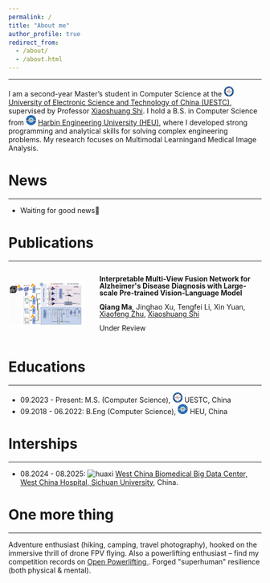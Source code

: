 ```yaml
---
permalink: /
title: "About me"
author_profile: true
redirect_from: 
  - /about/
  - /about.html
---
```


------
I am a second-year Master’s student in Computer Science at the <img src="/files/UESTC.png" alt="UESTC" width="20" height="20"> [University of Electronic Science and Technology of China (UESTC)](https://www.uestc.edu.cn/), supervised by Professor [Xiaoshuang Shi](https://scholar.google.com/citations?user=BWGQt3YAAAAJ&hl=en). ​I hold a B.S. in Computer Science from <img src="/files/HEU.png" alt="HEU" width="20" height="20"> [Harbin Engineering University (HEU)](http://www.hrbeu.edu.cn/), where I developed strong programming and analytical skills for solving complex engineering problems. My research ​focuses on Multimodal Learning​ and ​Medical Image Analysis.

# News
------
<!--   - 2025.10: &nbsp;🎉🎉 Lorem ipsum dolor sit amet, consectetur adipiscing elit. Vivamus ornare aliquet ipsum, ac tempus justo dapibus sit amet. -->
- Waiting for good news🙂

# Publications
------
<div style="display: flex; align-items: center; margin-bottom: 30px;">
  <!-- <video controls autoplay width="30%" style="margin-right: 30px;">
    <source src="../images/infnerf.mp4" type="video/mp4">
  </video> -->
  <img src="../images/BIBM-2025.png" alt="" width="30%" style="margin-right: 30px;"/>
    <div style="line-height: 1;">
        <p><strong>Interpretable Multi-View Fusion Network for Alzheimer's Disease Diagnosis with Large-scale Pre-trained Vision-Language Model</strong></p>
        <p><strong>Qiang Ma</strong>, Jinghao Xu, Tengfei Li, Xin Yuan, <a href="https://scholar.google.com/citations?user=-bk1CrcAAAAJ&hl=en">Xiaofeng Zhu</a>, <a href="https://scholar.google.com/citations?user=BWGQt3YAAAAJ&hl=en">Xiaoshuang Shi</a></p>
      <p> Under Review </p>
<!--         <p>IEEE International Conference on Bioinformatics and Biomedicine (BIBM), 2025.</p> -->
<!--         <p>[<a href="https://arxiv.org/pdf/2503.19307">Paper</a>] [<a href="https://github.com/alexmqth">Code</a>]</p> -->
    </div>
</div>

# Educations
------
- 09.2023 - Present: M.S. (Computer Science), <img src="/files/UESTC.png" alt="UESTC" width="20" height="20"> UESTC, China <!-- (GPA: 3.55/4.00) -->
- 09.2018 - 06.2022: B.Eng (Computer Science), <img src="/files/HEU.png" alt="HEU" width="20" height="20"> HEU, China <!-- (GPA: 3.18/4.00) -->

# Interships
------
- 08.2024 - 08.2025: <img src="/files/huaxi.ico" alt="huaxi" width="20" height="20"> [West China Biomedical Big Data Center, West China Hospital, Sichuan University](https://www.wchscu.cn/dsj/index.html), China.

# One more thing
------
​Adventure enthusiast (hiking, camping, travel photography), hooked on the immersive thrill of drone FPV flying. Also a powerlifting enthusiast – find my competition records on [Open Powerlifting
](https://www.openpowerlifting.org/u/qiangma). Forged "superhuman" resilience (both physical & mental).​


